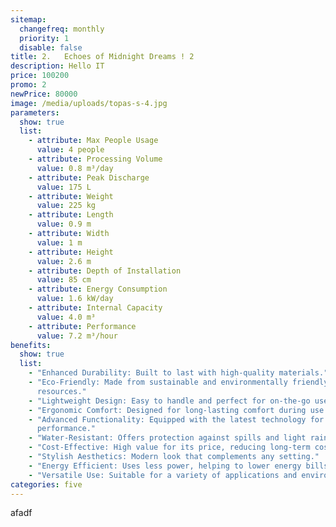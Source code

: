 ```yaml
---
sitemap:
  changefreq: monthly
  priority: 1
  disable: false
title: 2.	Echoes of Midnight Dreams ! 2
description: Hello IT
price: 100200
promo: 2
newPrice: 80000
image: /media/uploads/topas-s-4.jpg
parameters:
  show: true
  list:
    - attribute: Max People Usage
      value: 4 people
    - attribute: Processing Volume
      value: 0.8 m³/day
    - attribute: Peak Discharge
      value: 175 L
    - attribute: Weight
      value: 225 kg
    - attribute: Length
      value: 0.9 m
    - attribute: Width
      value: 1 m
    - attribute: Height
      value: 2.6 m
    - attribute: Depth of Installation
      value: 85 cm
    - attribute: Energy Consumption
      value: 1.6 kW/day
    - attribute: Internal Capacity
      value: 4.0 m³
    - attribute: Performance
      value: 7.2 m³/hour
benefits:
  show: true
  list:
    - "Enhanced Durability: Built to last with high-quality materials."
    - "Eco-Friendly: Made from sustainable and environmentally friendly
      resources."
    - "Lightweight Design: Easy to handle and perfect for on-the-go use."
    - "Ergonomic Comfort: Designed for long-lasting comfort during use."
    - "Advanced Functionality: Equipped with the latest technology for better
      performance."
    - "Water-Resistant: Offers protection against spills and light rain."
    - "Cost-Effective: High value for its price, reducing long-term costs."
    - "Stylish Aesthetics: Modern look that complements any setting."
    - "Energy Efficient: Uses less power, helping to lower energy bills."
    - "Versatile Use: Suitable for a variety of applications and environments."
categories: five
---
```

afadf

